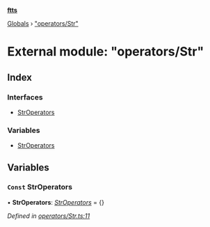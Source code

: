 **[ftts](../README.md)**

[Globals](../README.md) › ["operators/Str"](_operators_str_.md)

# External module: "operators/Str"

## Index

### Interfaces

* [StrOperators](../interfaces/_operators_str_.stroperators.md)

### Variables

* [StrOperators](_operators_str_.md#const-stroperators)

## Variables

### `Const` StrOperators

• **StrOperators**: *[StrOperators](../interfaces/_operators_str_.stroperators.md)* =  <StrOperators>{}

*Defined in [operators/Str.ts:11](https://github.com/OctoD/ftts/blob/73fcc67/src/operators/Str.ts#L11)*